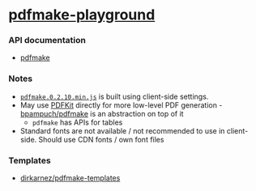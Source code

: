 [pdfmake-playground](https://dirkarnez.github.io/image-js-playground/)
=======================================================================
### API documentation
- [pdfmake](https://pdfmake.github.io/docs/)

### Notes
- [`pdfmake.0.2.10.min.js`](pdfmake.0.2.10.min.js) is built using client-side settings.
- May use [PDFKit](https://pdfkit.org/) directly for more low-level PDF generation - [bpampuch/pdfmake](https://github.com/bpampuch/pdfmake) is an abstraction on top of it
  - `pdfmake` has APIs for tables
- Standard fonts are not available / not recommended to use in client-side. Should use CDN fonts / own font files

### Templates
- [dirkarnez/pdfmake-templates](https://github.com/dirkarnez/pdfmake-templates)
